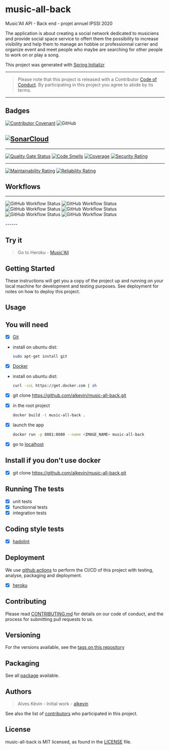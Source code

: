 # music-all-back

Music'All API - Back end - projet annuel IPSSI 2020

The application is about creating a social network dedicated to musiciens and provide social space service to offert them the possibility to increase visibility and help them to manage an hobbie or professionnal carrier and organize event and meet people who maybe are searching for other people to work on or play a song.

This project was generated with [Spring Initializr](https://start.spring.io/)

------
>Please note that this project is released with a Contributor [Code of Conduct](https://github.com/alkevin/music-all-back/blob/master/CODE_OF_CONDUCT.md). By participating in this project you agree to abide by its terms.
------

## Badges

[![Contributor Covenant](https://img.shields.io/badge/Contributor%20Covenant-v2.0%20adopted-ff69b4.svg)](https://github.com/alkevin/music-all-back/blob/master/CODE_OF_CONDUCT.md)
![GitHub](https://img.shields.io/github/license/alkevin/music-all-back?style=plastic)

## [![SonarCloud](https://sonarcloud.io/images/project_badges/sonarcloud-black.svg)](https://sonarcloud.io/dashboard?id=alkevin_music-all-back)

------

[![Quality Gate Status](https://sonarcloud.io/api/project_badges/measure?project=alkevin_music-all-back&metric=alert_status)](https://sonarcloud.io/dashboard?id=alkevin_music-all-back)
[![Code Smells](https://sonarcloud.io/api/project_badges/measure?project=alkevin_music-all-back&metric=code_smells)](https://sonarcloud.io/dashboard?id=alkevin_music-all-back)
[![Coverage](https://sonarcloud.io/api/project_badges/measure?project=alkevin_music-all-back&metric=coverage)](https://sonarcloud.io/dashboard?id=alkevin_music-all-back)
[![Security Rating](https://sonarcloud.io/api/project_badges/measure?project=alkevin_music-all-back&metric=security_rating)](https://sonarcloud.io/dashboard?id=alkevin_music-all-back)

------

[![Maintainability Rating](https://sonarcloud.io/api/project_badges/measure?project=alkevin_music-all-back&metric=sqale_rating)](https://sonarcloud.io/dashboard?id=alkevin_music-all-back)
[![Reliability Rating](https://sonarcloud.io/api/project_badges/measure?project=alkevin_music-all-back&metric=reliability_rating)](https://sonarcloud.io/dashboard?id=alkevin_music-all-back)

## Workflows

------

![GitHub Workflow Status](https://img.shields.io/github/workflow/status/alkevin/music-all-back/Test%20Maven%20Projects?label=Test%20Maven%20Projects&logo=github%20actions&style=plastic)
![GitHub Workflow Status](https://img.shields.io/github/workflow/status/alkevin/music-all-back/Build%20Maven%20Projects?label=Build%20Maven%20Projects&logo=github%20actions&style=plastic)
![GitHub Workflow Status](https://img.shields.io/github/workflow/status/alkevin/music-all-back/Compile%20Maven%20Projects?label=Compile%20Maven%20Projects&logo=github%20actions&style=plastic)
![GitHub Workflow Status](https://img.shields.io/github/workflow/status/alkevin/music-all-back/Release%20Maven%20Projects?label=Release%20Maven%20Projects&logo=github%20actions&style=plastic)
![GitHub Workflow Status](https://img.shields.io/github/workflow/status/alkevin/music-all-back/Deploy%20Maven%20Projects?label=Deploy%20Maven%20Projects&logo=github%20actions&style=plastic)
![GitHub Workflow Status](https://img.shields.io/github/workflow/status/alkevin/music-all-back/Quality%20gate%20-%20Sonar?label=Quality%20gate%20-%20Sonar&logo=github%20actions&style=plastic)
</p>
------

## Try it

> Go to Heroku - [Music'All](https://music-all-back.herokuapp.com/)

## Getting Started

These instructions will get you a copy of the project up and running on your local machine for development and testing purposes. See deployment for notes on how to deploy this project.

## Usage

## You will need

- [X] [Git](https://www.atlassian.com/fr/git/tutorials/install-git)
- install on ubuntu dist:
  
    ```bash
    sudo apt-get install git
    ```

- [X] [Docker](https://docs.docker.com/install/)
- install on ubuntu dist:
  
    ```bash
    curl -ssL https://get.docker.com | sh
    ```

- [X] git clone <https://github.com/alkevin/music-all-back.git>

- [X] in the root project
  
    ```bash
    docker build -t music-all-back .
    ```

- [X] launch the app
  
    ```bash
    docker run -p 8081:8080 --name <IMAGE_NAME> music-all-back
    ```

- [X] go to [localhost](http://localhost:8081)

## Install if you don't use docker

- [X] git clone <https://github.com/alkevin/music-all-back.git>

## Running The tests

- [X] unit tests
- [X] functionnal tests
- [X] integration tests

## Coding style tests

- [X] [hadolint](https://github.com/hadolint/hadolint)

## Deployment

We use [github actions](https://github.com/features/actions) to perform the CI/CD of this project with testing, analyse, packaging and deployment.

- [X] [heroku](https://music-all-back.herokuapp.com/)

## Contributing

Please read [CONTRIBUTING.md](https://github.com/alkevin/music-all-back/blob/master/CONTRIBUTING.md) for details on our code of conduct, and the process for submitting pull requests to us.

## Versioning

For the versions available, see the [tags on this repository](https://github.com/alkevin/music-all-back/releases)

## Packaging

See all [package](https://github.com/alkevin/music-all-back/packages) available.

## Authors

> Alves Kévin - Initial work - [alkevin](https://github.com/alkevin)

See also the list of [contributors](https://github.com/alkevin/music-all-back/graphs/contributors) who participated in this project.

## License

music-all-back is MIT licensed, as found in the [LICENSE][0] file.

[0]: https://github.com/alkevin/music-all-back/blob/master/LICENSE.md

